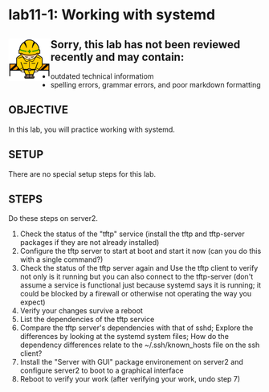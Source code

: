 # lab11-1: Working with systemd
## <img align="left" src="../images/ConstructionSign.png">Sorry, this lab has not been reviewed recently and may contain:
  - outdated technical informatiom
  - spelling errors, grammar errors, and poor markdown formatting

## OBJECTIVE

In this lab, you will practice working with systemd.

## SETUP

There are no special setup steps for this lab.

## STEPS

Do these steps on server2.

1.  Check the status of the "tftp" service (install the tftp and tftp-server
    packages if they are not already installed)
2.  Configure the tftp server to start at boot and start it now (can you do
    this with a single command?)
3.  Check the status of the tftp server again and Use the tftp client to verify
    not only is it running but you can also connect to the tftp-server (don't
    assume a service is functional just because systemd says it is running; it
    could be blocked by a firewall or otherwise not operating the way you
    expect)
4.  Verify your changes survive a reboot
5.  List the dependencies of the tftp service
6.  Compare the tftp server's dependencies with that of sshd; Explore the
    differences by looking at the systemd system files; How do the dependency
    differences relate to the ~/.ssh/known_hosts file on the ssh client?
7.  Install the "Server with GUI" package environement on server2 and configure
    server2 to boot to a graphical interface
8.  Reboot to verify your work (after verifying your work, undo step 7)
